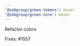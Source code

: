 ```yaml
---
'@sebgroup/green-tokens': minor
'@sebgroup/green-core': minor
---
```


Refactor colors

Fixes: #1557
